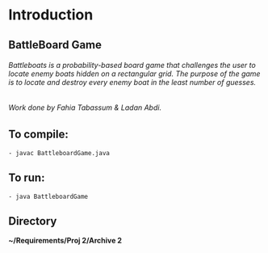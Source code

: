 # Introduction 
## BattleBoard Game 
###### Battleboats is a probability-based board game that challenges the user to locate enemy boats hidden on a rectangular grid. The purpose of the game is to locate and destroy every enemy boat in the least number of guesses.

######  Work done by Fahia Tabassum & Ladan Abdi. 

## To compile:
	- javac BattleboardGame.java
	
## To run:
	- java BattleboardGame
## Directory 
  **~/Requirements/Proj 2/Archive 2**
